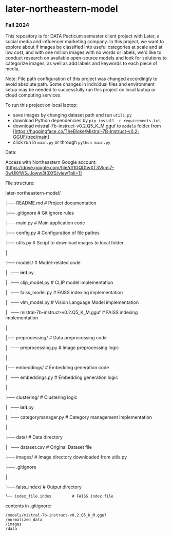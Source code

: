 # later-northeastern-model
### Fall 2024

This repository is for DATA Pacticum semester client project with Later, a social media and influencer marketing company. 
In this project, we want to explore about if images be classified into useful categories at scale and at low cost, and with one million images with no words or labels, we'd like to conduct research on available open-source models and look for solutions to categorize images, as well as add labels and keywords to each piece of media.

Note: File path configuration of this project was changed accordingly to avoid absolute path. Some changes in individual files and environment setup may be needed to successfully run this project on local laptop or cloud computing services.

To run this project on local laptop:
- save images by changing dataset path and run `utils.py`
- download Python dependencies by `pip install -r requirements.txt`, 
- download mistral-7b-instruct-v0.2.Q5_K_M.gguf to `models` folder from [https://huggingface.co/TheBloke/Mistral-7B-Instruct-v0.2-GGUF/tree/main]
- click run in `main.py` or through `python main.py`

Data: 

Access with Northeastern Google account: [https://drive.google.com/file/d/1GQDtwXT3Vkmi7-0wUKfW5JJoww3t3XfS/view?pli=1]

File structure:

later-northeastern-model/

├── README.md                     # Project documentation

├── .gitignore                   # Git ignore rules

├── main.py                  # Main application code

├── config.py                  # Configuration of file pathes

├── utils.py                  # Script to download images to local folder

│

├── models/                  # Model-related code

│   ├── __init__.py

│   ├── clip_model.py        # CLIP model implementation

│   ├── faiss_model.py       # FAISS indexing implementation

│   ├── vlm_model.py         # Vision Language Model implementation

│   └── mistral-7b-instruct-v0.2.Q5_K_M.gguf       # FAISS indexing implementation

│

│── preprocessing/           # Data preprocessing code

│   └── preprocessing.py     # Image preprocessing logic

│

│── embeddings/              # Embedding generation code

│   └── embeddings.py        # Embedding generation logic

│

├── clustering/              # Clustering logic

│   ├── __init__.py

│   └── categorymanager.py   # Category management implementation

│

├── data/                        # Data directory

│   └── dataset.csv              # Original Dataset file

├── images/                        # Image directory downloaded from utils.py

├── .gitignore                     

│

└── faiss_index/                  # Output directory

    └── index_file.index         # FAISS index file

contents in .gitignore:
  ```
  /models/mistral-7b-instruct-v0.2.Q5_K_M.gguf
  /normalized_data
  /images
  /data
  ```